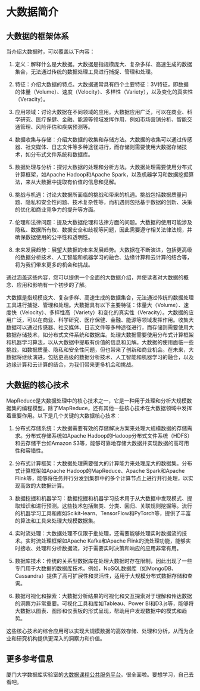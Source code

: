 # 大数据简介

## 大数据的框架体系
当介绍大数据时，可以覆盖以下内容：

1. 定义：解释什么是大数据。大数据是指规模庞大、复杂多样、高速生成的数据集合，无法通过传统的数据处理工具进行捕捉、管理和处理。

2. 特征：介绍大数据的特点。大数据通常具有四个主要特征：3V特征，即数据的体量（Volume）、速度（Velocity）、多样性（Variety），以及变化的真实性（Veracity）。

3. 应用领域：讨论大数据在不同领域的应用。大数据应用广泛，可以在商业、科学研究、医疗保健、金融、能源等领域发挥作用，例如市场营销分析、智能交通管理、风险评估和疾病预测等。

4. 数据收集与存储：介绍大数据的收集和存储方法。大数据的收集可以通过传感器、社交媒体、日志文件等多种途径进行，而存储则需要使用大数据存储技术，如分布式文件系统和数据库。

5. 数据处理与分析：探讨大数据的处理和分析方法。大数据处理需要使用分布式计算框架，如Apache Hadoop和Apache Spark，以及机器学习和数据挖掘算法，来从大数据中提取有价值的信息和见解。

6. 挑战与机遇：讨论大数据所面临的挑战和带来的机遇。挑战包括数据质量问题、隐私和安全性问题、技术复杂性等，而机遇则包括基于数据的创新、决策的优化和商业竞争力的提升等方面。

7. 伦理和法律问题：提及大数据伦理和法律方面的问题。大数据的使用可能涉及隐私、数据所有权、数据安全和歧视等问题，因此需要遵守相关法律法规，并确保数据使用的公平性和透明性。

8. 未来发展趋势：展望大数据的未来发展趋势。大数据在不断演进，包括更高级的数据分析技术、人工智能和机器学习的融合、边缘计算和云计算的结合等，将为我们带来更多的机会和挑战。

通过涵盖这些内容，您可以提供一个全面的大数据介绍，并使读者对大数据的概念、应用和影响有一个初步的了解。


大数据是指规模庞大、复杂多样、高速生成的数据集合，无法通过传统的数据处理工具进行捕捉、管理和处理。大数据具有以下主要特征：体量大（Volume）、速度快（Velocity）、多样性高（Variety）和变化的真实性（Veracity）。大数据的应用广泛，可以在商业、科学研究、医疗保健、金融、能源等领域发挥作用。收集大数据可以通过传感器、社交媒体、日志文件等多种途径进行，而存储则需要使用大数据存储技术，如分布式文件系统和数据库。处理大数据需要使用分布式计算框架和机器学习算法，以从大数据中提取有价值的信息和见解。大数据的使用面临一些挑战，如数据质量、隐私和安全性问题，但也带来了创新和商业机会。在未来，大数据将继续演进，包括更高级的数据分析技术、人工智能和机器学习的融合，以及边缘计算和云计算的结合，为我们带来更多机会和挑战。

## 大数据的核心技术
MapReduce是大数据处理中的核心技术之一，它是一种用于处理和分析大规模数据集的编程模型。除了MapReduce，还有其他一些核心技术在大数据领域中发挥着重要作用。以下是几个关键的大数据核心技术：

1. 分布式存储系统：大数据需要有效的存储解决方案来处理大规模数据的存储需求。分布式存储系统如Apache Hadoop的Hadoop分布式文件系统（HDFS）和云存储平台如Amazon S3等，能够可靠地存储大数据并实现数据的高可用性和容错性。

2. 分布式计算框架：大数据处理需要强大的计算能力来处理庞大的数据集。分布式计算框架如Apache Hadoop的MapReduce、Apache Spark和Apache Flink等，能够将任务并行分发到集群中的多个计算节点上进行并行处理，以实现高效的大数据计算。

3. 数据挖掘和机器学习：数据挖掘和机器学习技术用于从大数据中发现模式、提取知识和进行预测。这些技术包括聚类、分类、回归、关联规则挖掘等。流行的机器学习工具和库如Scikit-learn、TensorFlow和PyTorch等，提供了丰富的算法和工具来处理大规模数据集。

4. 实时流处理：大数据处理不仅限于批处理，还需要能够处理实时数据流的技术。实时流处理框架如Apache Kafka和Apache Flink的流处理功能，能够实时接收、处理和分析数据流，对于需要实时决策和响应的应用非常有用。

5. 数据库技术：传统的关系型数据库在处理大数据时存在限制，因此出现了一些专门用于大数据的数据库技术。例如，NoSQL数据库（如MongoDB、Cassandra）提供了高可扩展性和灵活性，适用于大规模分布式数据存储和查询。

6. 数据可视化和探索：大数据分析结果的可视化和交互探索对于理解和传达数据的洞察力非常重要。可视化工具和库如Tableau、Power BI和D3.js等，能够将大数据以图表、图形和仪表板的形式呈现，帮助用户发现数据中的模式和趋势。

这些核心技术的综合应用可以实现大规模数据的高效存储、处理和分析，从而为企业和研究机构提供更深入的洞察力和价值。

## 更多参考信息

厦门大学数据库实验室的[大数据课程公共服务平台](https://dblab.xmu.edu.cn/post/bigdata-teaching-platform/)。很全面啦。要想学习，自己去看吧。